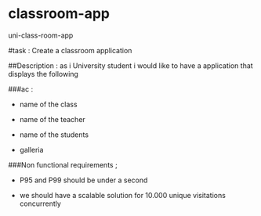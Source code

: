 # classroom-app
uni-class-room-app

#task : Create a classroom application

##Description : as i University student i would like to have a application that displays the following

###ac :

- name of the class

- name of the teacher

- name of the students

- galleria



###Non functional requirements ;

- P95 and P99 should be under a second

- we should have a scalable solution for 10.000 unique visitations concurrently
